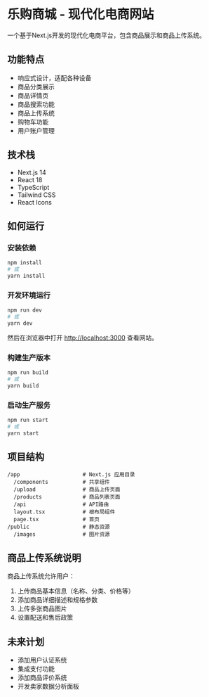 # 乐购商城 - 现代化电商网站

一个基于Next.js开发的现代化电商平台，包含商品展示和商品上传系统。

## 功能特点

- 响应式设计，适配各种设备
- 商品分类展示
- 商品详情页
- 商品搜索功能
- 商品上传系统
- 购物车功能
- 用户账户管理

## 技术栈

- Next.js 14
- React 18
- TypeScript
- Tailwind CSS
- React Icons

## 如何运行

### 安装依赖

```bash
npm install
# 或
yarn install
```

### 开发环境运行

```bash
npm run dev
# 或
yarn dev
```

然后在浏览器中打开 [http://localhost:3000](http://localhost:3000) 查看网站。

### 构建生产版本

```bash
npm run build
# 或
yarn build
```

### 启动生产服务

```bash
npm run start
# 或
yarn start
```

## 项目结构

```
/app                    # Next.js 应用目录
  /components           # 共享组件
  /upload               # 商品上传页面
  /products             # 商品列表页面
  /api                  # API路由
  layout.tsx            # 根布局组件
  page.tsx              # 首页
/public                 # 静态资源
  /images               # 图片资源
```

## 商品上传系统说明

商品上传系统允许用户：

1. 上传商品基本信息（名称、分类、价格等）
2. 添加商品详细描述和规格参数
3. 上传多张商品图片
4. 设置配送和售后政策

## 未来计划

- 添加用户认证系统
- 集成支付功能
- 添加商品评价系统
- 开发卖家数据分析面板 